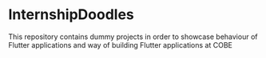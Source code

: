 # InternshipDoodles
This repository contains dummy projects in order to showcase behaviour of Flutter applications and way of building Flutter applications at COBE
